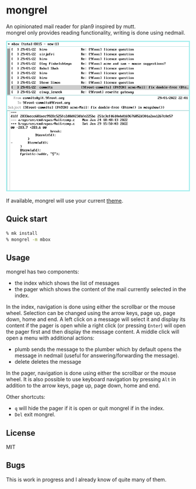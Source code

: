 # mongrel
An opinionated mail reader for plan9 inspired by mutt.  
mongrel only provides reading functionality, writing is done using nedmail.  

![mongrel](mongrel.png)

If available, mongrel will use your current [theme](https://ftrv.se/14).

## Quick start
```sh
% mk install
% mongrel -m mbox
```

## Usage
mongrel has two components:
- the index which shows the list of messages
- the pager which shows the content of the mail currently selected in the index.

In the index, navigation is done using either the scrollbar or the mouse wheel. Selection can be changed using the arrow keys, page up, page down, home and end. A left click on a message will select it and display its content if the pager is open while a right click (or pressing `Enter`) will open the pager first and then display the message content. A middle click will open a menu with additional actions:
- plumb sends the message to the plumber which by default opens the message in nedmail (useful for answering/forwarding the message).
- delete deletes the message

In the pager, navigation is done using either the scrollbar or the mouse wheel. It is also possible to use keyboard navigation by pressing `Alt` in addition to the arrow keys, page up, page down, home and end.

Other shortcuts:
- `q` will hide the pager if it is open or quit mongrel if in the index.  
- `Del` exit mongrel.

## License
MIT

## Bugs
This is work in progress and I already know of quite many of them.

